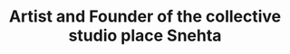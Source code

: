 ---
name: "Augustus Veinoglou"
title: "Artist and Founder of the collective studio place Snehta"
contribution: "Interviewed"
avatar: images/collaborators/augustus.jpg
---